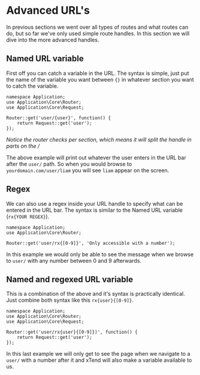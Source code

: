 # Advanced URL's
In previous sections we went over all types of routes and what routes can do, but so far we've only used simple route handles. In this section we will dive into the more advanced handles.

## Named URL variable
First off you can catch a variable in the URL. The syntax is simple, just put the name of the variable you want between `{}` in whatever section you want to catch the variable.
```
namespace Application;
use Application\Core\Router;
use Application\Core\Request;

Router::get('user/{user}', function() {
    return Request::get('user');
});
```
*Notice the router checks per section, which means it will split the handle in parts on the /*

The above example will print out whatever the user enters in the URL bar after the `user/` path. So when you would browse to `yourdomain.com/user/liam` you will see `liam` appear on the screen.

## Regex
We can also use a regex inside your URL handle to specify what can be entered in the URL bar. The syntax is similar to the Named URL variable (`rx{YOUR REGEX}`).
```
namespace Application;
use Application\Core\Router;

Router::get('user/rx{[0-9]}', 'Only accessible with a number');
```

In this example we would only be able to see the message when we browse to `user/` with any number between 0 and 9 afterwards.

## Named and regexed URL variable
This is a combination of the above and it's syntax is practically identical. Just combine both syntax like this `rx{user}{[0-9]}`.
```
namespace Application;
use Application\Core\Router;
use Application\Core\Request;

Router::get('user/rx{user}{[0-9]})', function() {
    return Request::get('user');
});
```

In this last example we will only get to see the page when we navigate to a `user/` with a number after it and xTend will also make a variable available to us.